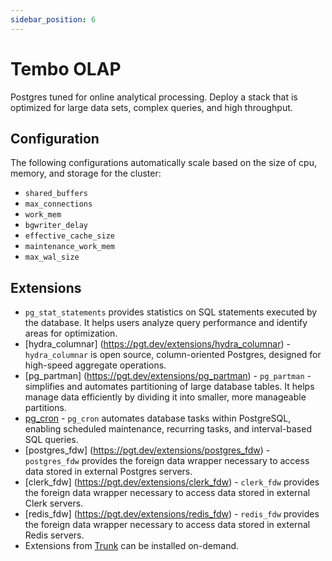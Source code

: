 ```yaml
---
sidebar_position: 6
---
```


# Tembo OLAP

Postgres tuned for online analytical processing. Deploy a stack that is optimized for large data sets, complex queries, and high throughput.

## Configuration

The following configurations automatically scale based on the size of cpu, memory, and storage for the cluster:

- `shared_buffers`
- `max_connections`
- `work_mem`
- `bgwriter_delay`
- `effective_cache_size`
- `maintenance_work_mem`
- `max_wal_size`    

## Extensions

- `pg_stat_statements` provides statistics on SQL statements executed by the database. It helps users analyze query performance and identify areas for optimization.
- [hydra_columnar] (https://pgt.dev/extensions/hydra_columnar) - `hydra_columnar` is open source, column-oriented Postgres, designed for high-speed aggregate operations.
- [pg_partman] (https://pgt.dev/extensions/pg_partman) - `pg_partman` - simplifies and automates partitioning of large database tables. It helps manage data efficiently by dividing it into smaller, more manageable partitions.
- [pg_cron](https://pgt.dev/extensions/pg_cron) - `pg_cron` automates database tasks within PostgreSQL, enabling scheduled maintenance, recurring tasks, and interval-based SQL queries.
- [postgres_fdw] (https://pgt.dev/extensions/postgres_fdw) - `postgres_fdw` provides the foreign data wrapper necessary to access data stored in external Postgres servers. 
- [clerk_fdw] (https://pgt.dev/extensions/clerk_fdw) -  `clerk_fdw` provides the foreign data wrapper necessary to access data stored in external Clerk servers. 
- [redis_fdw] (https://pgt.dev/extensions/redis_fdw) - `redis_fdw` provides the foreign data wrapper necessary to access data stored in external Redis servers. 
- Extensions from [Trunk](https://pgt.dev) can be installed on-demand.
